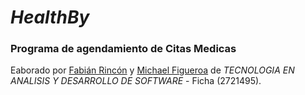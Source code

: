 <h1><strong><em>HealthBy</em></strong></h1>
<h3>Programa de agendamiento de Citas Medicas</h3>
<p>Eaborado por <u>Fabián Rincón</u> y <u>Michael Figueroa</u> de <em>TECNOLOGIA EN ANALISIS Y DESARROLLO DE SOFTWARE</em> - Ficha (2721495).</p>